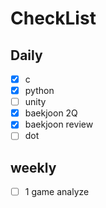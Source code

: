 # CheckList
## Daily
- [x] c
- [x] python
- [ ] unity
- [x] baekjoon 2Q
- [x] baekjoon review
- [ ] dot

## weekly
- [ ] 1 game analyze 
